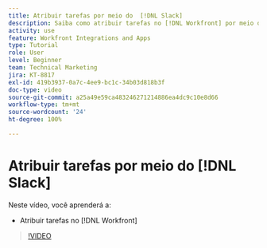 ```yaml
---
title: Atribuir tarefas por meio do  [!DNL Slack]
description: Saiba como atribuir tarefas no [!DNL Workfront] por meio do [!DNL Slack]
activity: use
feature: Workfront Integrations and Apps
type: Tutorial
role: User
level: Beginner
team: Technical Marketing
jira: KT-8817
exl-id: 419b3937-0a7c-4ee9-bc1c-34b03d818b3f
doc-type: video
source-git-commit: a25a49e59ca483246271214886ea4dc9c10e8d66
workflow-type: tm+mt
source-wordcount: '24'
ht-degree: 100%

---
```


# Atribuir tarefas por meio do [!DNL Slack]

Neste vídeo, você aprenderá a:

* Atribuir tarefas no [!DNL Workfront]

>[!VIDEO](https://video.tv.adobe.com/v/335117/?quality=12&learn=on)
